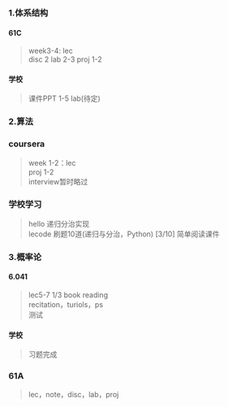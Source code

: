 ### 1.体系结构  
#### 61C
> week3-4: lec  
> disc 2
> lab 2-3
> proj 1-2
#### 学校
> 课件PPT 1-5
> lab(待定)
### 2.算法
### coursera
> week 1-2：lec  
> proj 1-2  
> interview暂时略过
### 学校学习
> hello 递归分治实现  
> lecode 刷题10道(递归与分治，Python)  [3/10]
> 简单阅读课件
### 3.概率论
#### 6.041
> lec5-7  1/3
> book reading  
> recitation，turiols，ps  
> 测试
#### 学校
> 习题完成
### 61A
> lec，note，disc，lab，proj